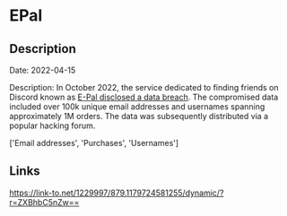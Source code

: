 # EPal

## Description

Date: 2022-04-15

Description:
In October 2022, the service dedicated to finding friends on Discord known as <a href="https://twitter.com/PogoWasRight/status/1578496290534539264" target="_blank" rel="noopener">E-Pal disclosed a data breach</a>. The compromised data included over 100k unique email addresses and usernames spanning approximately 1M orders. The data was subsequently distributed via a popular hacking forum.


['Email addresses', 'Purchases', 'Usernames']

## Links

https://link-to.net/1229997/879.1179724581255/dynamic/?r=ZXBhbC5nZw==